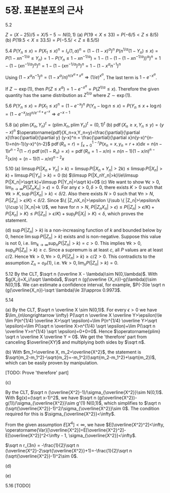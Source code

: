 # 5장. 표본분포의 근사


5.2

$Z=(X-25)/5=X/5-5\sim N(0,1)$
(a) $P(19<X\le 33)=P(-6/5<Z\le 8/5)$
(b) $P(19.5<X\le 33.5)=P(-5.5/<Z\le 8.5/5)$

5.4
$P(Y_n\le x)=P(X_1\le x)^n=I_x(1,\alpha)^n=(1-(1-x)^\alpha)^n$
$P(n^{1/\alpha}(1-Y_n)\le x)=P(1-xn^{-1/\alpha}\le Y_n)=1-P(Y_n\le 1-xn^{-1/\alpha})=1-(1-(1-(1-xn^{-1/\alpha}))^\alpha)^n=1-(1-(xn^{-1/\alpha})^\alpha)^n=1-(1-(xn^{-1/\alpha})^\alpha)^n=1-(1-x^\alpha n^{-1})^n$

Using $(1-x^\alpha n^{-1})^n=(1-x^\alpha/n)^{n/x^\alpha*x^\alpha}\Longrightarrow (1/e)^{x^\alpha}$, The last term is $1-e^{-x^\alpha}$.

If $Z\sim \exp(1)$, then $P(Z\le x^\alpha)=1-e^{-x^\alpha}=P(Z^{1/\alpha}\le x)$. Therefore the given quantity has the same distribution as $Z^{1/\alpha}$ where $Z\sim \exp(1)$.

5.6
$P(Y_n\le x)=P(X_1\le x)^n=(1-e^{-x})^n$
$P(Y_n-\log n\le x)=P(Y_n\le x+\log n)=(1-e^{-x}/n)^{n/e^{-x}*e^{-x}}\Longrightarrow e^{-x-1}$

5.8
(a) $\operatorname{plim} (X_n,Y_n)^t=(\operatorname{plim} X_n, \operatorname{plim} Y_n)^t=(0,1)^t$
(b) $\operatorname{pdf}(X_n\ge x, Y_n\le y)=(y-x)^n$
$\operatorname{pdf}(X_n=x,Y_n=y)=\frac{\partial}{\partial x}\frac{\partial}{\partial y} (y-x)^n = \frac{\partial}{\partial x}n(y-x)^{n-1}=n(n-1)(y-x)^{n-2}$
$\operatorname{pdf}(R_n=r)=\int_{x=0}^{1-r} P(x_n=x,y_n=r+x) dx=n(n-1)r^{n-2}(1-r)$
$\operatorname{pdf}(n(1-R_n)=x)=\operatorname{pdf}(R_n=1-x/n)=n(n-1)(1-x/n)^{n-2}(x/n)=(n-1)(1-x/n)^{n-2}x$





5.10
(a) $\limsup P(|X_n+Y_n|>k) = \limsup P(|X_n+Y_n|>2k) \le \limsup P(|X_n|>k)+\limsup P(|Y_n|>k)=0$
(b) $\limsup P(|X_nY_n|>k)\le\limsup P(|X_n|>\sqrt k)+\limsup P(|Y_n|>\sqrt k)=0$
(c) We want to show $\forall \epsilon>0, \lim_{n\longrightarrow \infty} P(|Z_nX_n|>\epsilon)=0$. For any $\epsilon>0, \delta>0$, there exists $K>0$ such that $\forall k>K, \sup P(|X_n|>k)<\delta/2$. Also there exists $N>0$ such that $\forall n>N, P(|Z_n|>\epsilon/K)<\delta/2$. Since $\{ |Z_nX_n|>\epsilon \}\sub \{ |Z_n|>\epsilon/k \}\cup \{ |X_n|>k \}$, we have for $n>N$, $P(|Z_nX_n|>\epsilon)\le P(|Z_n|>\epsilon/K)+P(|X_n|>K)\le P(|Z_n|>\epsilon/K)+\sup_i P(|X_i|>K)<\delta$, which proves the statement.

(d) $\sup P(|Z_n|>k)$ is a non-increasing function of $k$ and bounded below by $0$, hence $\lim \sup P(|Z_n|>k)$ exists and is non-negative. Suppose this value is not $0$, i.e. $\lim_{k\longrightarrow \infty} \sup_n P(|Z_n|>k) = c>0$. This implies $\forall k>0, \sup_n P(|Z_n|>k)\ge c$. Since a supremum is at least $c$, all $P$ values are at least $c/2$. Hence $\forall k>0, \forall n>0, P(|Z_n|>k)\ge c/2>0$. This contradicts to the assumption $Z_n=o_P(1)$, i.e. $\forall k>0, \lim_n P(|Z_n|>k)=0$.

5.12
By the CLT, $\sqrt n (\overline X - \lambda)\sim N(0,\lambda)$. With $g(X_i)=X_i/\sqrt \lambda$, $\sqrt n (g(\overline {X_n})-g(\lambda))\sim N(0,1)$. We can estimate a confidence interval, for example, $P(-3\le \sqrt n (g(\overline{X_n})-\sqrt \lambda)\le 3)\approx 0.9973$.


5.14

(a) By the CLT, $\sqrt n \overline X \sim N(0,1)$. For every $\epsilon>0$ we have $\lim_{n\longrightarrow \infty} P(\sqrt n \overline X \overline Y>\epsilon)\le \lim P(n^{1/4} \overline X>\sqrt \epsilon)+\lim P(n^{1/4} \overline Y>\sqrt \epsilon)=\lim P(\sqrt n \overline X>n^{1/4} \sqrt \epsilon)+\lim P(\sqrt n \overline Y>n^{1/4} \sqrt \epsilon)=0+0=0$. Hence $\operatorname{plim} \sqrt n \overline X \overline Y = 0$. We get the 'therefore' part from canceling $\overline{XY}$ and multiplying both sides by $\sqrt n$.

(b) With $m_1=\overline X, m_2=\overline{X^2}$, the statement is $\sqrt{m_2-m_1^2}-\sqrt{m_2}=-m_1^2/(\sqrt{m_2-m_1^2}+\sqrt{m_2})$, which can be easily proven by manipulation.

[TODO: Prove 'therefore' part]


(c)

By the CLT, $\sqrt n (\overline{X^2}-1)/\sigma_{\overline{X^2}}\sim N(0,1)$. With $g(x)=(\sqrt x-1)^2$, we have $\sqrt n (g(\overline{X^2})-g(1))/\sigma_{\overline{X^2}}\sim g'(1) N(0,1)$, which simplifies to $\sqrt n (\sqrt{\overline{X^2}}-1)^2/\sigma_{\overline{X^2}}\sim 0$. The condition required for this is $\sigma_{\overline{X^2}}<\infty$.

From the given assumption $E[X^4]<\infty$, we have $E[\overline{X^2}^2]<\infty, \operatorname{Var}[\overline{X^2}]=E[\overline{X^2}^2]-E[\overline{X^2}]^2<\infty - 1, \sigma_{\overline{X^2}}<\infty$.

$\sqrt n r_{3n} = -\frac{1}{2}\sqrt n (\overline{X^2}-2\sqrt{\overline{X^2}}+1)=-\frac{1}{2}\sqrt n (\sqrt{\overline{X^2}}-1)^2\sim 0$.


(d)


(e)

5.16
[TODO]
